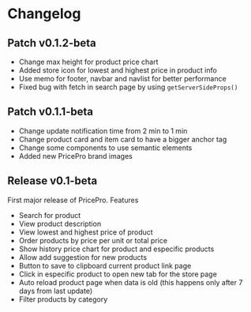 # Changelog

## Patch v0.1.2-beta

- Change max height for product price chart
- Added store icon for lowest and highest price in product info
- Use memo for footer, navbar and navlist for better performance
- Fixed bug with fetch in search page by using `getServerSideProps()`

## Patch v0.1.1-beta

- Change update notification time from 2 min to 1 min
- Change product card and item card to have a bigger anchor tag
- Change some components to use semantic elements
- Added new PricePro brand images

## Release v0.1-beta

First major release of PricePro. Features

- Search for product
- View product description
- View lowest and highest price of product
- Order products by price per unit or total price
- Show history price chart for product and especific products
- Allow add suggestion for new products
- Button to save to clipboard current product link page
- Click in especific product to open new tab for the store page
- Auto reload product page when data is old (this happens only after 7 days from last update)
- Filter products by category

